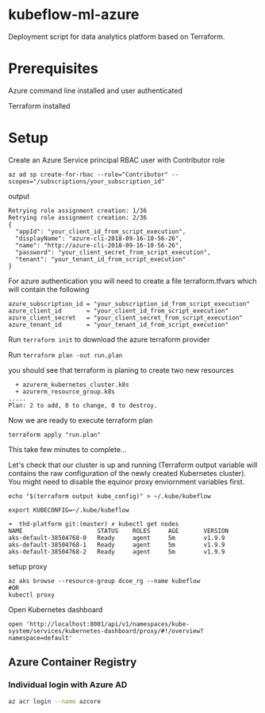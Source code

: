 # kubeflow-ml-azure

Deployment script for data analytics platform based on Terraform. 

# Prerequisites

Azure command line installed and user authenticated

Terraform installed

# Setup

Create an Azure Service principal RBAC user with Contributor role 
```
az ad sp create-for-rbac --role="Contributor" --scopes="/subscriptions/your_subscription_id"
```
output
```
Retrying role assignment creation: 1/36
Retrying role assignment creation: 2/36
{
  "appId": "your_client_id_from_script_execution",
  "displayName": "azure-cli-2018-09-16-10-56-26",
  "name": "http://azure-cli-2018-09-16-10-56-26",
  "password": "your_client_secret_from_script_execution",
  "tenant": "your_tenant_id_from_script_execution"
}
```

For azure authentication you will need to create a file terraform.tfvars which will contain the following 

```
azure_subscription_id = "your_subscription_id_from_script_execution"
azure_client_id       = "your_client_id_from_script_execution"
azure_client_secret   = "your_client_secret_from_script_execution"
azure_tenant_id       = "your_tenant_id_from_script_execution"
```
Run
`terraform init`
to download the azure terraform provider


Run 
`terraform plan -out run.plan`

you should see that terraform is planing to create two new resources

```
  + azurerm_kubernetes_cluster.k8s
  + azurerm_resource_group.k8s
.....
Plan: 2 to add, 0 to change, 0 to destroy.
```

Now we are ready to execute terraform plan

```
terraform apply "run.plan"
```

This take few minutes to complete...

Let's check that our cluster is up and running (Terraform output variable will contains the raw configuration of the newly created Kubernetes cluster).
You might need to disable the equinor proxy enviornment variables first. 

```
echo "$(terraform output kube_config)" > ~/.kube/kubeflow

export KUBECONFIG=~/.kube/kubeflow

➜  thd-platform git:(master) ✗ kubectl get nodes
NAME                     STATUS    ROLES     AGE       VERSION
aks-default-38504768-0   Ready     agent     5m        v1.9.9
aks-default-38504768-1   Ready     agent     5m        v1.9.9
aks-default-38504768-2   Ready     agent     5m        v1.9.9

```


setup proxy 
```
az aks browse --resource-group dcoe_rg --name kubeflow
#OR
kubectl proxy
```

Open Kubernetes dashboard

```
open 'http://localhost:8001/api/v1/namespaces/kube-system/services/kubernetes-dashboard/proxy/#!/overview?namespace=default'
```


## Azure Container Registry

### Individual login with Azure AD

```bash
az acr login --name azcore
```

